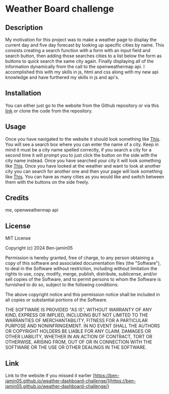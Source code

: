# Weather Board challenge

## Description

My motivation for this project was to make a weather page to display the current day and five day forecast by looking up specific cities by name. This consists creating a search function with a form with an input field and search button, then adding those searches cities to a list below the form as buttons to quick search the same city again. Finally displaying all of the information dynamically from the call to the openweathermap api. I accomplished this with my skills in js, html and css along with my new api knowledge and have furthered my skills in js and api's. 

## Installation

You can either just go to the website from the Github repository or via this [link](https://ben-jamin05.github.io/weather-dashboard-challenge/) or clone the code from the repository. 

## Usage

Once you have navigated to the website it should look something like [This](./assets/images/Initial%20Look.png). You will see a search box where you can enter the name of a city. Keep in mind it must be a city name spelled correctly, if you search a city for a second time it will prompt you to just click the button on the side with the city name instead. Once you have searched your city it will look something like [This](./assets/images/First%20City.png). Once you have looked at the weather and want to look at another city you can search for another one and then your page will look something like [This](./assets/images/Multiple%20Cities.png). You can have as many cities as you would like and switch between them with the buttons on the side freely.

## Credits 

me, openweathermap api

## License

MIT License

Copyright (c) 2024 Ben-jamin05

Permission is hereby granted, free of charge, to any person obtaining a copy
of this software and associated documentation files (the "Software"), to deal
in the Software without restriction, including without limitation the rights
to use, copy, modify, merge, publish, distribute, sublicense, and/or sell
copies of the Software, and to permit persons to whom the Software is
furnished to do so, subject to the following conditions:

The above copyright notice and this permission notice shall be included in all
copies or substantial portions of the Software.

THE SOFTWARE IS PROVIDED "AS IS", WITHOUT WARRANTY OF ANY KIND, EXPRESS OR
IMPLIED, INCLUDING BUT NOT LIMITED TO THE WARRANTIES OF MERCHANTABILITY,
FITNESS FOR A PARTICULAR PURPOSE AND NONINFRINGEMENT. IN NO EVENT SHALL THE
AUTHORS OR COPYRIGHT HOLDERS BE LIABLE FOR ANY CLAIM, DAMAGES OR OTHER
LIABILITY, WHETHER IN AN ACTION OF CONTRACT, TORT OR OTHERWISE, ARISING FROM,
OUT OF OR IN CONNECTION WITH THE SOFTWARE OR THE USE OR OTHER DEALINGS IN THE
SOFTWARE.



## Link

Link to the website if you missed it earlier [https://ben-jamin05.github.io/weather-dashboard-challenge/](https://ben-jamin05.github.io/weather-dashboard-challenge/)